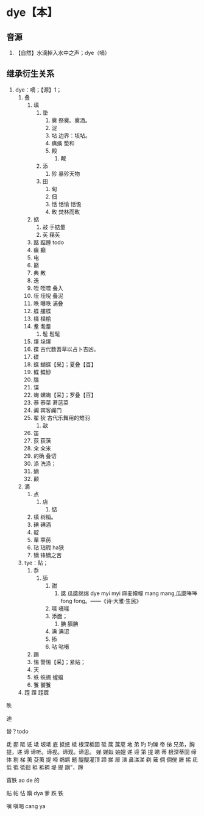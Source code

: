# dye【本】

## 音源

1. 【自然】水滴掉入水中之声；dye（嘀）

## 继承衍生关系

1. dye：嘀；【源】1；
   1. 叠
      1. 填
         1. 垫
            1. 奠 祭奠。奠酒。
            2. 淀
            3. 坫 边界：垓坫。
            4. 痶痪 垫和
            5. 殿
               1. 觍
         2. 添
            1. 殄 暴殄天物
         3. 田
            1. 甸
            2. 佃
            3. 恬 恬愉 恬憺
            4. 畋 焚林而畋
      2. 掂
         1. 敁 手掂量
         2. 苵 蕛苵
      3. 踮 踮踵 todo 
      4. 瘨 癫
      5. 电
      6. 巅
      7. 典 敟
      8.  迭
      9.  咥 咥噬 叠入
      10. 垤 垤堄 叠泥
      11. 昳 曝昳 浦叠
      12. 艓 艛艓
      13. 楪 楪榆
      14. 耊 耄耋
          1.  髢 髢髦
      15. 堞 垛堞
      16. 揲 古代数蓍草以占卜吉凶。
      17. 碟
      18. 蝶 蝴蝶【采】；夏叠【百】
      19. 鲽 鲽鯋
      20. 牒
      21. 谍
      22. 蜔 螺蜔【采】；罗叠【百】
      23. 菾 菾菜 莙荙菜
      24. 阗 宾客阗门
      25. 翟 狄  古代乐舞用的雉羽
          1.  敌
      26. 笛
      27. 荻 荻葓
      28. 籴 籴米
      29. 的确 叠切
      30. 涤 洗涤；
      31. 嫡
      32. 颠
   2. 滴
      1. 点
         1. 店
            1. 惦
      2. 槙 树梢。
      3. 碘 碘酒
      4. 靛
      5. 蕇 葶苈
      6. 玷 玷瑕 ha狭
      7. 镝 锋镝之苦
   3. tye：贴；
      1. 忝
         1. 舔
            1. 甜
               1. 瓞 瓜瓞绵绵 dye myi myi 麻麦幪幪 mang mang,瓜瓞唪唪 fong fong。——《诗·大雅·生民》
            2. 喋 嗫喋
            3. 添面；
               1. 腆 腼腆
            4. 淟 淟涊
            5. 掭
            6. 呫 呫嗫
      2. 踢
      3. 惕 警惕【采】；紧贴；
      4. 天
      5. 蛈 蛈蜴 螲蟷
      6. 餮 饕餮
   4. 跮 蹀 跮踱





眣


迪




替？todo

氐
邸
阺
诋
坻 坂坻
底
抵掋
柢 根深柢固
砥
菧 菧苨
地
弟
玓 玓瓅
帝
俤 兄弟，胸提，递
    谛 谛听。谛视。谛观。谛思。
娣 娣姒 妯娌
递 遆
第 提
睇
蒂 根深蒂固
缔
体
剔
梯
荑 芟荑
提
啼
鹈鹕
题
醍醍灌顶
蹄
挮
屉
洟 鼻涕涕
剃 薙
倜 倜傥
屜
掦
氐
低
彽 彽徊
袛 袛裯 
堤
提
蹢”，蹄


窅胅 ao de
的


贴
帖
怗
蹎 dya
爹
跌
铁

嗔 嗔喝 cang ya

